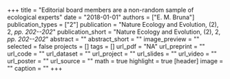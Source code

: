 +++
title = "Editorial board members are a non-random sample of ecological experts"
date = "2018-01-01"
authors = ["E. M. Bruna"]
publication_types = ["2"]
publication = "Nature Ecology and Evolution, (2), 2, _pp. 202--202_"
publication_short = "Nature Ecology and Evolution, (2), 2, _pp. 202--202_"
abstract = ""
abstract_short = ""
image_preview = ""
selected = false
projects = []
tags = []
url_pdf = "NA"
url_preprint = ""
url_code = ""
url_dataset = ""
url_project = ""
url_slides = ""
url_video = ""
url_poster = ""
url_source = ""
math = true
highlight = true
[header]
image = ""
caption = ""
+++
